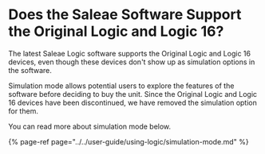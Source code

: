 # Does the Saleae Software Support the Original Logic and Logic 16?

The latest Saleae Logic software supports the Original Logic and Logic 16 devices, even though these devices don't show up as simulation options in the software.

Simulation mode allows potential users to explore the features of the software before deciding to buy the unit. Since the Original Logic and Logic 16 devices have been discontinued, we have removed the simulation option for them.

You can read more about simulation mode below.

{% page-ref page="../../user-guide/using-logic/simulation-mode.md" %}









